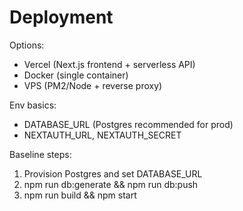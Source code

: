 # Deployment

Options:
- Vercel (Next.js frontend + serverless API)
- Docker (single container)
- VPS (PM2/Node + reverse proxy)

Env basics:
- DATABASE_URL (Postgres recommended for prod)
- NEXTAUTH_URL, NEXTAUTH_SECRET

Baseline steps:
1) Provision Postgres and set DATABASE_URL
2) npm run db:generate && npm run db:push
3) npm run build && npm start

